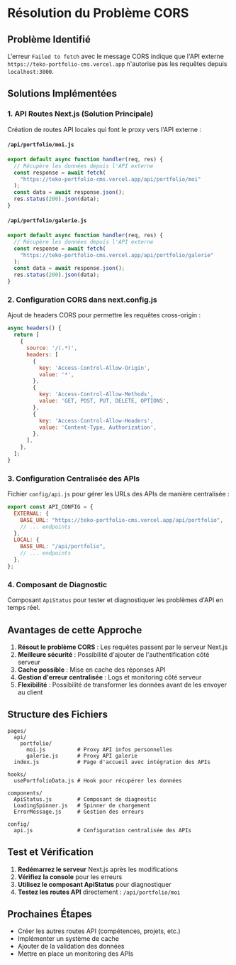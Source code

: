 # Résolution du Problème CORS

## Problème Identifié

L'erreur `Failed to fetch` avec le message CORS indique que l'API externe `https://teko-portfolio-cms.vercel.app` n'autorise pas les requêtes depuis `localhost:3000`.

## Solutions Implémentées

### 1. API Routes Next.js (Solution Principale)

Création de routes API locales qui font le proxy vers l'API externe :

#### `/api/portfolio/moi.js`

```javascript
export default async function handler(req, res) {
  // Récupère les données depuis l'API externe
  const response = await fetch(
    "https://teko-portfolio-cms.vercel.app/api/portfolio/moi"
  );
  const data = await response.json();
  res.status(200).json(data);
}
```

#### `/api/portfolio/galerie.js`

```javascript
export default async function handler(req, res) {
  // Récupère les données depuis l'API externe
  const response = await fetch(
    "https://teko-portfolio-cms.vercel.app/api/portfolio/galerie"
  );
  const data = await response.json();
  res.status(200).json(data);
}
```

### 2. Configuration CORS dans next.config.js

Ajout de headers CORS pour permettre les requêtes cross-origin :

```javascript
async headers() {
  return [
    {
      source: '/(.*)',
      headers: [
        {
          key: 'Access-Control-Allow-Origin',
          value: '*',
        },
        {
          key: 'Access-Control-Allow-Methods',
          value: 'GET, POST, PUT, DELETE, OPTIONS',
        },
        {
          key: 'Access-Control-Allow-Headers',
          value: 'Content-Type, Authorization',
        },
      ],
    },
  ];
}
```

### 3. Configuration Centralisée des APIs

Fichier `config/api.js` pour gérer les URLs des APIs de manière centralisée :

```javascript
export const API_CONFIG = {
  EXTERNAL: {
    BASE_URL: "https://teko-portfolio-cms.vercel.app/api/portfolio",
    // ... endpoints
  },
  LOCAL: {
    BASE_URL: "/api/portfolio",
    // ... endpoints
  },
};
```

### 4. Composant de Diagnostic

Composant `ApiStatus` pour tester et diagnostiquer les problèmes d'API en temps réel.

## Avantages de cette Approche

1. **Résout le problème CORS** : Les requêtes passent par le serveur Next.js
2. **Meilleure sécurité** : Possibilité d'ajouter de l'authentification côté serveur
3. **Cache possible** : Mise en cache des réponses API
4. **Gestion d'erreur centralisée** : Logs et monitoring côté serveur
5. **Flexibilité** : Possibilité de transformer les données avant de les envoyer au client

## Structure des Fichiers

```
pages/
  api/
    portfolio/
      moi.js          # Proxy API infos personnelles
      galerie.js      # Proxy API galerie
  index.js            # Page d'accueil avec intégration des APIs

hooks/
  usePortfolioData.js # Hook pour récupérer les données

components/
  ApiStatus.js        # Composant de diagnostic
  LoadingSpinner.js   # Spinner de chargement
  ErrorMessage.js     # Gestion des erreurs

config/
  api.js              # Configuration centralisée des APIs
```

## Test et Vérification

1. **Redémarrez le serveur** Next.js après les modifications
2. **Vérifiez la console** pour les erreurs
3. **Utilisez le composant ApiStatus** pour diagnostiquer
4. **Testez les routes API** directement : `/api/portfolio/moi`

## Prochaines Étapes

- Créer les autres routes API (compétences, projets, etc.)
- Implémenter un système de cache
- Ajouter de la validation des données
- Mettre en place un monitoring des APIs
